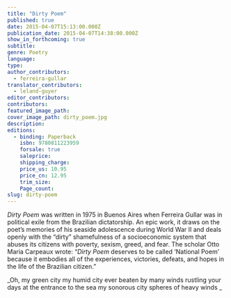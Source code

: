 ```yaml
---
title: "Dirty Poem"
published: true
date: 2015-04-07T15:13:00.000Z
publication_date: 2015-04-07T14:38:00.000Z
show_in_forthcoming: true
subtitle:
genre: Poetry
language:
type:
author_contributors:
  - ferreira-gullar
translator_contributors:
  - leland-guyer
editor_contributors:
contributors:
featured_image_path:
cover_image_path: dirty_poem.jpg
description:
editions:
  - binding: Paperback
    isbn: 9780811223959
    forsale: true
    saleprice:
    shipping_charge:
    price_us: 10.95
    price_cn: 12.95
    trim_size:
    Page_count:
slug: dirty-poem
---
```


_Dirty Poem_ was written in 1975 in Buenos Aires when Ferreira Gullar was in political exile from the Brazilian dictatorship. An epic work, it draws on the poet’s memories of his seaside adolescence during World War II and deals openly with the “dirty” shamefulness of a socioeconomic system that abuses its citizens with poverty, sexism, greed, and fear. The scholar Otto Maria Carpeaux wrote: “_Dirty Poem_ deserves to be called ‘National Poem’ because it embodies all of the experiences, victories, defeats, and hopes in the life of the Brazilian citizen.” 

_Oh, my green city
my humid city
ever beaten by many winds
rustling your days at the entrance to the sea
my sonorous city
spheres of heavy winds _

